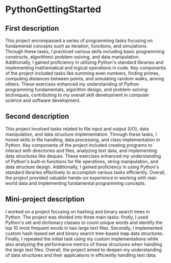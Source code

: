# PythonGettingStarted

## First description
This project encompassed a series of programming tasks focusing on fundamental concepts such as iteration, functions, and simulations. Through these tasks, I practiced various skills including basic programming constructs, algorithmic problem-solving, and data manipulation. Additionally, I gained proficiency in utilizing Python's standard libraries and implementing mathematical and logical operations in code. Key components of the project included tasks like summing even numbers, finding primes, computing distances between points, and simulating random walks, among others. These exercises enhanced my understanding of Python programming fundamentals, algorithm design, and problem-solving techniques, contributing to my overall skill development in computer science and software development.

## Second description
This project involved tasks related to file input and output (I/O), data manipulation, and data structure implementation. Through these tasks, I honed skills in file handling, data processing, and class implementation in Python. Key components of the project included creating programs to interact with directories and files, analyzing text data, and implementing data structures like deques. These exercises enhanced my understanding of Python's built-in functions for file operations, string manipulation, and data structure design. Additionally, I gained proficiency in using Python's standard libraries effectively to accomplish various tasks efficiently. Overall, the project provided valuable hands-on experience in working with real-world data and implementing fundamental programming concepts.

## Mini-project description
I worked on a project focusing on hashing and binary search trees in Python. The project was divided into three main tasks: firstly, I used Python's set and dictionary classes to count unique words and identify the top 10 most frequent words in two large text files. Secondly, I implemented custom hash-based set and binary search tree-based map data structures. Finally, I repeated the initial task using my custom implementations while also analyzing the performance metrics of these structures when handling the large text files. Overall, the project aimed to deepen my understanding of data structures and their applications in efficiently handling text data.